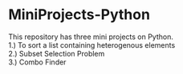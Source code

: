 # MiniProjects-Python
 This repository has three mini projects on Python.
 </br>
1.) To sort a list containing heterogenous elements
 </br>
2.) Subset Selection Problem
 </br>
3.) Combo Finder
